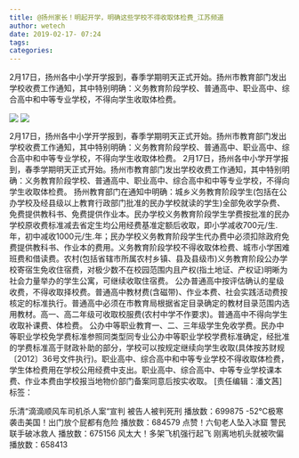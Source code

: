 ```yaml
---
title: @扬州家长！明起开学，明确这些学校不得收取体检费_江苏频道
author: wetech
date: 2019-02-17- 07:24
tags: 
categories: 
---
```

2月17日，扬州各中小学开学报到，春季学期明天正式开始。扬州市教育部门发出学校收费工作通知，其中特别明确：义务教育阶段学校、普通高中、职业高中、综合高中和中等专业学校，不得向学生收取体检费。
<!-- more -->
                
<img align="center" border="0" src="http://p2.ifengimg.com/a/2019_08/feeda5542b220a3_size29_w533_h300.jpg" />
                
<img align="center" border="0" src="http://p2.ifengimg.com/a/2016/0810/204c433878d5cf9size1_w16_h16.png" />
            
2月17日，扬州各中小学开学报到，春季学期明天正式开始。扬州市教育部门发出学校收费工作通知，其中特别明确：义务教育阶段学校、普通高中、职业高中、综合高中和中等专业学校，不得向学生收取体检费。
2月17日，扬州各中小学开学报到，春季学期明天正式开始。扬州市教育部门发出学校收费工作通知，其中特别明确：义务教育阶段学校、普通高中、职业高中、综合高中和中等专业学校，不得向学生收取体检费。
扬州教育部门在通知中明确：城乡义务教育阶段学生(包括在公办学校及经县级以上教育行政部门批准的民办学校就读的学生)全部免收学杂费、免费提供教科书、免费提供作业本。民办学校义务教育阶段学生学费按批准的民办学校原收费标准减去省定生均公用经费基准定额后收取，即小学减收700元/生.年，初中减收1000元/生.年；民办学校义务教育阶段学生代办费中必须扣除政府免费提供教科书、作业本的费用。义务教育阶段学校不得收取体检费、城市小学困难班费和借读费。农村(包括省辖市所属农村乡镇、县及县级市)义务教育阶段公办学校寄宿生免收住宿费，对极少数不在校园范围内且产权(指土地证、产权证)明晰为社会力量举办的学生公寓，可继续收取住宿费。
公办普通高中按评估确认的星级收费，不得收取择校费。普通高中教材费(含磁带)、作业本费、社会实践活动费按核定的标准执行。普通高中必须在市教育局根据省定目录确定的教材目录范围内选用教材。高一、高二年级可收取校服费(农村中学不作要求)。普通高中不得向学生收取补课费、体检费。
公办中等职业教育一、二、三年级学生免收学费。民办中等职业学校免学费标准参照同类型同专业公办中等职业学校学费标准确定，经批准的学费标准高于财政补助的部分，学校可以按规定继续向学生收取(具体按苏财规〔2012〕36号文件执行)。职业高中、综合高中和中等专业学校不得收取体检费，学生体检费用在学校公用经费中支出。职业高中、综合高中、中等专业学校课本费、作业本费由学校报当地物价部门备案同意后按实收取。
[责任编辑：潘文茜]
标签：
 
 
             
乐清“滴滴顺风车司机杀人案“宣判 被告人被判死刑
播放数：699875
-52℃极寒袭击美国！出门放个屁都有危险
播放数：684579
点赞！六旬老人坠入冰窟 警民联手破冰救人
播放数：675156
风太大！多架飞机强行起飞 刚离地机头就被吹偏
播放数：658413
